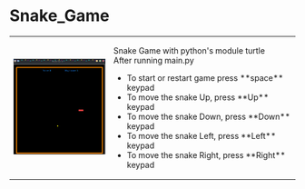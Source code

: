# Snake_Game
<table border="0">
    <tr>
        <td>
            <img src="Snake_game.png" alt="image not found" width="200px">
        </td>
        <td>
            <p>Snake Game with python's module turtle
            <br>After running main.py
            </p>
            <ul>
                <li>To start or restart game press **space** keypad</li> 
                <li>To move the snake Up, press **Up** keypad</li> 
                <li>To move the snake Down, press **Down** keypad</li> 
                <li>To move the snake Left, press **Left** keypad</li> 
                <li>To move the snake Right, press **Right** keypad</li> 
            </ul>
        </td>
    </tr>
    </table>
    
